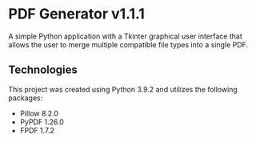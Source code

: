 # PDF Generator v1.1.1
A simple Python application with a Tkinter graphical user interface that allows the user to merge multiple compatible file types into a single PDF. 

## Technologies
This project was created using Python 3.9.2 and utilizes the following packages:
* Pillow 8.2.0
* PyPDF 1.26.0
* FPDF 1.7.2
